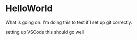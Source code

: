 # HelloWorld
What is going on.
I'm doing this to test if I set up git correctly.

setting up VSCode
this should go well